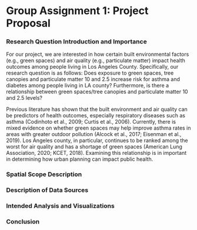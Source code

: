 # Group Assignment 1: Project Proposal 
### Research Question Introduction and Importance
For our project, we are interested in how certain built environmental factors (e.g., green spaces) and air quality (e.g., particulate matter) impact health outcomes among people living in Los Angeles County. Specifically, our research question is as follows: Does exposure to green spaces, tree canopies and particulate matter 10 and 2.5 increase risk for asthma and diabetes among people living in LA county? Furthermore, is there a relationship between green spaces/tree canopies and particulate matter 10 and 2.5 levels?

Previous literature has shown that the built environment and air quality can be predictors of health outcomes, especially respiratory diseases such as asthma (Codinhoto et al., 2009; Curtis et al., 2006). Currently, there is mixed evidence on whether green spaces may help improve asthma rates in areas with greater outdoor pollution (Alcock et al., 2017; Eisenman et al., 2019). Los Angeles county, in particular, continues to be ranked among the worst for air quality and has a shortage of green spaces (American Lung Association, 2020; KCET, 2018). Examining this relationship is in important in determining how urban planning can impact public health.

### Spatial Scope Description 
### Description of Data Sources 
### Intended Analysis and Visualizations 
### Conclusion

